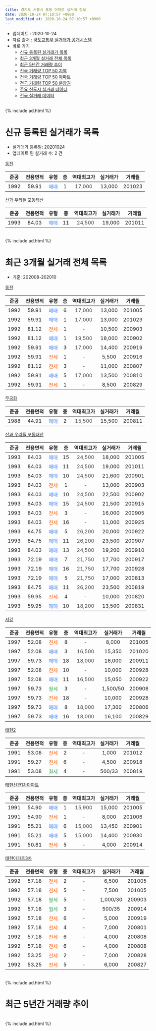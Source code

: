 ```yaml
---
title: 경기도 시흥시 포동 아파트 실거래 정보
date: 2020-10-24 07:10:57 +0900
last_modified_at: 2020-10-24 07:10:57 +0900
---
```


* 업데이트 : 2020-10-24
* 자료 출처 : [국토교통부 실거래가 공개시스템](http://rt.molit.go.kr)
* 바로 가기
    * [신규 등록된 실거래가 목록](#신규-등록된-실거래가-목록)
    * [최근 3개월 실거래 전체 목록](#최근-3개월-실거래-전체-목록)
    * [최근 5년간 거래량 추이](#최근-5년간-거래량-추이)
    * [전국 거래량 TOP 50 지역](https://inasie.github.io/apt-trade-info/최근-3개월-전국에서-가장-거래가-많이-발생한-지역)
    * [전국 거래량 TOP 50 아파트](https://inasie.github.io/apt-trade-info/최근-3개월-전국에서-가장-거래가-많이-발생한-아파트)
    * [전국 거래량 TOP 50 분양권](https://inasie.github.io/apt-trade-info/최근-3개월-전국에서-가장-거래가-많이-발생한-분양권)
    * [주요 신도시 실거래 데이터](https://inasie.github.io/apt-trade-info/주요-신도시)
    * [전국 실거래 데이터](https://inasie.github.io/apt-trade-info/전국)
<br>
{% include ad.html %}
<br>

# 신규 등록된 실거래가 목록
* 실거래가 등록일: 20201024
* 업데이트 된 실거래 수: 2 건


[동진](https://search.naver.com/search.naver?query=%EA%B2%BD%EA%B8%B0%EB%8F%84+%EC%8B%9C%ED%9D%A5%EC%8B%9C+%ED%8F%AC%EB%8F%99+%EB%8F%99%EC%A7%84)

|준공|전용면적|유형|층|역대최고가|실거래가|거래월|
|:---:|:---:|:---:|:---:|:---:|:---:|:---:|
|1992|59.91|<span style="color:#4285f3">매매</span>|1|<span style="color:#444444">17,000</span>|13,000|201023|

[산과 우리들 포동태산](https://search.naver.com/search.naver?query=%EA%B2%BD%EA%B8%B0%EB%8F%84+%EC%8B%9C%ED%9D%A5%EC%8B%9C+%ED%8F%AC%EB%8F%99+%EC%82%B0%EA%B3%BC+%EC%9A%B0%EB%A6%AC%EB%93%A4+%ED%8F%AC%EB%8F%99%ED%83%9C%EC%82%B0)

|준공|전용면적|유형|층|역대최고가|실거래가|거래월|
|:---:|:---:|:---:|:---:|:---:|:---:|:---:|
|1993|84.03|<span style="color:#4285f3">매매</span>|11|<span style="color:#444444">24,500</span>|19,000|201011|


<br>
{% include ad.html %}
<br>

# 최근 3개월 실거래 전체 목록
* 기준: 202008-202010


[동진](https://search.naver.com/search.naver?query=%EA%B2%BD%EA%B8%B0%EB%8F%84+%EC%8B%9C%ED%9D%A5%EC%8B%9C+%ED%8F%AC%EB%8F%99+%EB%8F%99%EC%A7%84)

|준공|전용면적|유형|층|역대최고가|실거래가|거래월|
|:---:|:---:|:---:|:---:|:---:|:---:|:---:|
|1992|59.91|<span style="color:#4285f3">매매</span>|6|<span style="color:#444444">17,000</span>|13,000|201005|
|1992|59.91|<span style="color:#4285f3">매매</span>|1|<span style="color:#444444">17,000</span>|13,000|201023|
|1992|81.12|<span style="color:#ff5a00">전세</span>|1|<span style="color:#444444">-</span>|10,500|200903|
|1992|81.12|<span style="color:#4285f3">매매</span>|1|<span style="color:#444444">19,500</span>|18,000|200902|
|1992|59.91|<span style="color:#4285f3">매매</span>|3|<span style="color:#444444">17,000</span>|14,400|200919|
|1992|59.91|<span style="color:#ff5a00">전세</span>|1|<span style="color:#444444">-</span>|5,500|200916|
|1992|81.12|<span style="color:#ff5a00">전세</span>|3|<span style="color:#444444">-</span>|11,000|200807|
|1992|59.91|<span style="color:#4285f3">매매</span>|5|<span style="color:#444444">17,000</span>|13,500|200810|
|1992|59.91|<span style="color:#ff5a00">전세</span>|1|<span style="color:#444444">-</span>|8,500|200829|

[무궁화](https://search.naver.com/search.naver?query=%EA%B2%BD%EA%B8%B0%EB%8F%84+%EC%8B%9C%ED%9D%A5%EC%8B%9C+%ED%8F%AC%EB%8F%99+%EB%AC%B4%EA%B6%81%ED%99%94)

|준공|전용면적|유형|층|역대최고가|실거래가|거래월|
|:---:|:---:|:---:|:---:|:---:|:---:|:---:|
|1988|44.91|<span style="color:#4285f3">매매</span>|2|<span style="color:#444444">15,500</span>|15,500|200811|

[산과 우리들 포동태산](https://search.naver.com/search.naver?query=%EA%B2%BD%EA%B8%B0%EB%8F%84+%EC%8B%9C%ED%9D%A5%EC%8B%9C+%ED%8F%AC%EB%8F%99+%EC%82%B0%EA%B3%BC+%EC%9A%B0%EB%A6%AC%EB%93%A4+%ED%8F%AC%EB%8F%99%ED%83%9C%EC%82%B0)

|준공|전용면적|유형|층|역대최고가|실거래가|거래월|
|:---:|:---:|:---:|:---:|:---:|:---:|:---:|
|1993|84.03|<span style="color:#4285f3">매매</span>|15|<span style="color:#444444">24,500</span>|18,000|201005|
|1993|84.03|<span style="color:#4285f3">매매</span>|11|<span style="color:#444444">24,500</span>|19,000|201011|
|1993|84.03|<span style="color:#4285f3">매매</span>|10|<span style="color:#444444">24,500</span>|21,600|200901|
|1993|84.03|<span style="color:#ff5a00">전세</span>|1|<span style="color:#444444">-</span>|13,000|200903|
|1993|84.03|<span style="color:#4285f3">매매</span>|10|<span style="color:#444444">24,500</span>|22,500|200902|
|1993|84.03|<span style="color:#4285f3">매매</span>|15|<span style="color:#444444">24,500</span>|21,500|200915|
|1993|84.03|<span style="color:#ff5a00">전세</span>|3|<span style="color:#444444">-</span>|16,000|200905|
|1993|84.03|<span style="color:#ff5a00">전세</span>|16|<span style="color:#444444">-</span>|11,000|200925|
|1993|84.75|<span style="color:#4285f3">매매</span>|5|<span style="color:#444444">26,200</span>|20,000|200922|
|1993|84.75|<span style="color:#4285f3">매매</span>|11|<span style="color:#444444">26,200</span>|23,500|200907|
|1993|84.03|<span style="color:#4285f3">매매</span>|13|<span style="color:#444444">24,500</span>|19,200|200910|
|1993|72.19|<span style="color:#4285f3">매매</span>|7|<span style="color:#444444">21,750</span>|17,700|200917|
|1993|72.19|<span style="color:#4285f3">매매</span>|16|<span style="color:#444444">21,750</span>|17,700|200928|
|1993|72.19|<span style="color:#4285f3">매매</span>|5|<span style="color:#444444">21,750</span>|17,000|200813|
|1993|84.75|<span style="color:#4285f3">매매</span>|11|<span style="color:#444444">26,200</span>|23,500|200819|
|1993|59.95|<span style="color:#ff5a00">전세</span>|4|<span style="color:#444444">-</span>|10,000|200820|
|1993|59.95|<span style="color:#4285f3">매매</span>|10|<span style="color:#444444">18,200</span>|13,500|200831|

[서강](https://search.naver.com/search.naver?query=%EA%B2%BD%EA%B8%B0%EB%8F%84+%EC%8B%9C%ED%9D%A5%EC%8B%9C+%ED%8F%AC%EB%8F%99+%EC%84%9C%EA%B0%95)

|준공|전용면적|유형|층|역대최고가|실거래가|거래월|
|:---:|:---:|:---:|:---:|:---:|:---:|:---:|
|1997|52.08|<span style="color:#ff5a00">전세</span>|8|<span style="color:#444444">-</span>|8,000|201005|
|1997|52.08|<span style="color:#4285f3">매매</span>|3|<span style="color:#444444">16,500</span>|15,350|201020|
|1997|59.73|<span style="color:#4285f3">매매</span>|18|<span style="color:#444444">18,000</span>|16,000|200911|
|1997|52.08|<span style="color:#ff5a00">전세</span>|10|<span style="color:#444444">-</span>|10,000|200928|
|1997|52.08|<span style="color:#4285f3">매매</span>|11|<span style="color:#444444">16,500</span>|15,050|200922|
|1997|59.73|<span style="color:#34a853">월세</span>|3|<span style="color:#444444">-</span>|1,500/50|200908|
|1997|59.73|<span style="color:#ff5a00">전세</span>|18|<span style="color:#444444">-</span>|10,000|200928|
|1997|59.73|<span style="color:#4285f3">매매</span>|8|<span style="color:#444444">18,000</span>|17,300|200806|
|1997|59.73|<span style="color:#4285f3">매매</span>|16|<span style="color:#444444">18,000</span>|16,100|200829|

[태현2](https://search.naver.com/search.naver?query=%EA%B2%BD%EA%B8%B0%EB%8F%84+%EC%8B%9C%ED%9D%A5%EC%8B%9C+%ED%8F%AC%EB%8F%99+%ED%83%9C%ED%98%842)

|준공|전용면적|유형|층|역대최고가|실거래가|거래월|
|:---:|:---:|:---:|:---:|:---:|:---:|:---:|
|1991|53.08|<span style="color:#ff5a00">전세</span>|2|<span style="color:#444444">-</span>|1,000|201012|
|1991|59.27|<span style="color:#ff5a00">전세</span>|6|<span style="color:#444444">-</span>|4,500|200918|
|1991|53.08|<span style="color:#34a853">월세</span>|4|<span style="color:#444444">-</span>|500/33|200819|

[태현신관1차아파트](https://search.naver.com/search.naver?query=%EA%B2%BD%EA%B8%B0%EB%8F%84+%EC%8B%9C%ED%9D%A5%EC%8B%9C+%ED%8F%AC%EB%8F%99+%ED%83%9C%ED%98%84%EC%8B%A0%EA%B4%801%EC%B0%A8%EC%95%84%ED%8C%8C%ED%8A%B8)

|준공|전용면적|유형|층|역대최고가|실거래가|거래월|
|:---:|:---:|:---:|:---:|:---:|:---:|:---:|
|1991|54.90|<span style="color:#4285f3">매매</span>|1|<span style="color:#444444">15,900</span>|15,000|201005|
|1991|54.90|<span style="color:#ff5a00">전세</span>|1|<span style="color:#444444">-</span>|8,000|201006|
|1991|55.21|<span style="color:#4285f3">매매</span>|6|<span style="color:#444444">15,000</span>|13,450|200901|
|1991|55.21|<span style="color:#4285f3">매매</span>|5|<span style="color:#444444">15,000</span>|14,400|200930|
|1991|50.81|<span style="color:#ff5a00">전세</span>|5|<span style="color:#444444">-</span>|4,000|200914|


<script async src="//pagead2.googlesyndication.com/pagead/js/adsbygoogle.js"></script>
<!-- 기본 -->
<ins class="adsbygoogle"
     style="display:block"
     data-ad-client="ca-pub-2446590836940007"
     data-ad-slot="1659523306"
     data-ad-format="auto"
     data-full-width-responsive="true"></ins>
<script>
(adsbygoogle = window.adsbygoogle || []).push({});
</script>


[태현아파트3차](https://search.naver.com/search.naver?query=%EA%B2%BD%EA%B8%B0%EB%8F%84+%EC%8B%9C%ED%9D%A5%EC%8B%9C+%ED%8F%AC%EB%8F%99+%ED%83%9C%ED%98%84%EC%95%84%ED%8C%8C%ED%8A%B83%EC%B0%A8)

|준공|전용면적|유형|층|역대최고가|실거래가|거래월|
|:---:|:---:|:---:|:---:|:---:|:---:|:---:|
|1992|57.18|<span style="color:#ff5a00">전세</span>|2|<span style="color:#444444">-</span>|6,500|201005|
|1992|57.18|<span style="color:#ff5a00">전세</span>|5|<span style="color:#444444">-</span>|7,500|201005|
|1992|57.18|<span style="color:#34a853">월세</span>|5|<span style="color:#444444">-</span>|1,000/30|200903|
|1992|57.18|<span style="color:#34a853">월세</span>|3|<span style="color:#444444">-</span>|500/35|200914|
|1992|57.18|<span style="color:#ff5a00">전세</span>|6|<span style="color:#444444">-</span>|5,000|200919|
|1992|57.18|<span style="color:#ff5a00">전세</span>|4|<span style="color:#444444">-</span>|7,000|200801|
|1992|57.18|<span style="color:#ff5a00">전세</span>|6|<span style="color:#444444">-</span>|4,000|200808|
|1992|57.18|<span style="color:#ff5a00">전세</span>|6|<span style="color:#444444">-</span>|4,000|200808|
|1992|53.25|<span style="color:#ff5a00">전세</span>|2|<span style="color:#444444">-</span>|7,000|200828|
|1992|53.25|<span style="color:#ff5a00">전세</span>|5|<span style="color:#444444">-</span>|6,000|200827|


<br>
{% include ad.html %}
<br>

# 최근 5년간 거래량 추이


<div style="width:100%;">
    <canvas id="deal_progress" height="200"></canvas>
</div>

<script>
new Chart(document.getElementById("deal_progress"), {
    type: 'line',
    data: {
        labels: ['201510','201511','201512','201601','201602','201603','201604','201605','201606','201607','201608','201609','201610','201611','201612','201701','201702','201703','201704','201705','201706','201707','201708','201709','201710','201711','201712','201801','201802','201803','201804','201805','201806','201807','201808','201809','201810','201811','201812','201901','201902','201903','201904','201905','201906','201907','201908','201909','201910','201911','201912','202001','202002','202003','202004','202005','202006','202007','202008','202009','202010'],
        datasets: [{
            label: '매매',
            pointRadius: 1,
            data: [19, 14, 6, 6, 6, 16, 12, 14, 25, 14, 21, 16, 12, 17, 13, 6, 16, 15, 19, 14, 17, 20, 10, 11, 11, 11, 6, 13, 5, 11, 8, 8, 7, 3, 5, 9, 5, 3, 3, 2, 4, 7, 6, 1, 5, 6, 7, 5, 3, 6, 20, 18, 41, 24, 7, 18, 27, 14, 7, 14, 6],
            borderColor: "rgba(255, 201, 14, 1)",
            backgroundColor: "rgba(255, 201, 14, 0.5)",
            fill: false,
            lineTension: 0
        },{
            label: '전월세',
            pointRadius: 1,
            data: [24, 3, 5, 7, 10, 11, 9, 6, 6, 11, 8, 10, 5, 5, 8, 3, 7, 8, 4, 9, 15, 12, 12, 9, 4, 12, 12, 5, 5, 8, 3, 5, 11, 5, 4, 5, 6, 5, 4, 3, 7, 9, 5, 5, 8, 5, 13, 5, 11, 9, 5, 12, 21, 15, 6, 7, 11, 15, 9, 13, 5],
            borderColor: "rgba(0, 141, 185, 1)",
            backgroundColor: "rgba(0, 141, 185, 0.5)",
            fill: false,
            lineTension: 0
        }
        ]
    },
    options: {
        responsive: true,
        title: {
            display: false
        },
        tooltips: {
            mode: 'index',
            intersect: false
        },
        hover: {
            mode: 'nearest',
            intersect: true
        },
        scales: {
            xAxes: [{
                display: true,
                scaleLabel: {
                    display: true,
                    labelString: '년/월'
                }
            }],
            yAxes: [{
                display: true,
                ticks: {
                    suggestedMin: 0,
                },
                scaleLabel: {
                    display: true,
                    labelString: '실거래 수'
                }
            }]
        }
    }
});

</script>


<br>
{% include ad.html %}
<br>

